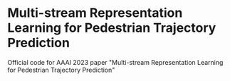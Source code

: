 # Multi-stream Representation Learning for Pedestrian Trajectory Prediction
Official code for AAAI 2023 paper "Multi-stream Representation Learning for Pedestrian Trajectory Prediction"
